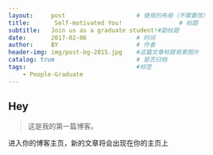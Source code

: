 ```yaml
---
layout:     post   				    # 使用的布局（不需要改）
title:       Self-motivated You! 				# 标题 
subtitle:   Join us as a graduate student!#副标题
date:       2017-02-06 				# 时间
author:     BY 						# 作者
header-img: img/post-bg-2015.jpg 	#这篇文章标题背景图片
catalog: true 						# 是否归档
tags:								#标签
    - People-Graduate
---
```


## Hey

>这是我的第一篇博客。

进入你的博客主页，新的文章将会出现在你的主页上
